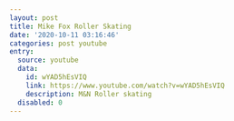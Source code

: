```yaml
---
layout: post
title: Mike Fox Roller Skating
date: '2020-10-11 03:16:46'
categories: post youtube
entry:
  source: youtube
  data:
    id: wYAD5hEsVIQ
    link: https://www.youtube.com/watch?v=wYAD5hEsVIQ
    description: M&N Roller skating
  disabled: 0
---
```

